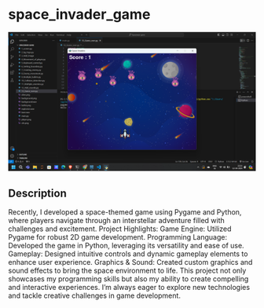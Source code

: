 # space_invader_game
![space_game](https://github.com/Jay5127/space_invader_game/blob/main/Screenshot%202024-09-12%20222126.png)




## Description

Recently, I developed a space-themed game using Pygame and Python, where players navigate through an interstellar adventure filled with challenges and excitement.
Project Highlights:
Game Engine: Utilized Pygame for robust 2D game development.
Programming Language: Developed the game in Python, leveraging its versatility and ease of use.
Gameplay: Designed intuitive controls and dynamic gameplay elements to enhance user experience.
Graphics & Sound: Created custom graphics and sound effects to bring the space environment to life.
This project not only showcases my programming skills but also my ability to create compelling and interactive experiences. I’m always eager to explore new technologies and tackle creative challenges in game development.
